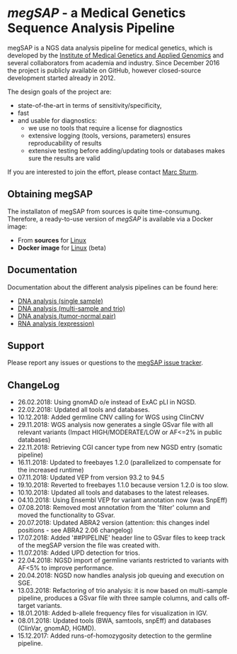 # *megSAP* - a Medical Genetics Sequence Analysis Pipeline

megSAP is a NGS data analysis pipeline for medical genetics, which is developed by the [Institute of Medical Genetics and Applied Genomics](http://www.uni-tuebingen.de/Klinische_Genetik/start.html) and several collaborators from academia and industry. Since December 2016 the project is publicly available on GitHub, however closed-source development started already in 2012.  

The design goals of the project are:

 * state-of-the-art in terms of sensitivity/specificity,
 * fast
 * and usable for diagnostics:
 	* we use no tools that require a license for diagnostics
    * extensive logging (tools, versions, parameters) ensures reproducability of results
	* extensive testing before adding/updating tools or databases makes sure the results are valid

If you are interested to join the effort, please contact [Marc Sturm](https://github.com/marc-sturm).

## Obtaining megSAP
The installaton of megSAP from sources is quite time-consumung.  
Therefore, a ready-to-use version of _megSAP_ is available via a Docker image:

- From **sources** for [Linux](doc/install_unix.md)
- **Docker image** for [Linux](doc/install_docker.md) (beta)


## Documentation

Documentation about the different analysis pipelines can be found here:

* [DNA analysis (single sample)](doc/dna_single_sample.md)
* [DNA analysis (multi-sample and trio)](doc/dna_multi_sample.md)
* [DNA analysis (tumor-normal pair)](doc/dna_tumor-normal_pair.md)
* [RNA analysis (expression)](doc/rna_expression.md)


## Support

Please report any issues or questions to the [megSAP issue 
tracker](https://github.com/imgag/megSAP/issues).


## ChangeLog

* 26.02.2018: Using gnomAD o/e instead of ExAC pLI in NGSD.
* 22.02.2018: Updated all tools and databases.
* 10.12.2018: Added germline CNV calling for WGS using ClinCNV
* 29.11.2018: WGS analysis now generates a single GSvar file with all relevant variants (Impact HIGH/MODERATE/LOW or AF<=2% in public databases)
* 22.11.2018: Retrieving CGI cancer type from new NGSD entry (somatic pipeline)
* 16.11.2018: Updated to freebayes 1.2.0 (parallelized to compensate for the increased runtime)
* 07.11.2018: Updated VEP from version 93.2 to 94.5
* 19.10.2018: Reverted to freebayes 1.1.0 because version 1.2.0 is too slow.
* 10.10.2018: Updated all tools and databases to the latest releases.
* 04.10.2018: Using Ensembl VEP for variant annotation now (was SnpEff)
* 07.08.2018: Removed most annotation from the 'filter' column and moved the functionality to GSvar.
* 20.07.2018: Updated ABRA2 version (attention: this changes indel positions - see ABRA2 2.06 changelog) 
* 17.07.2018: Added '##PIPELINE' header line to GSvar files to keep track of the megSAP version the file was created with.
* 11.07.2018: Added UPD detection for trios.
* 22.04.2018: NGSD import of germline variants restricted to variants with AF<5% to improve performance.
* 20.04.2018: NGSD now handles analysis job queuing and execution on SGE.
* 13.03.2018: Refactoring of trio analysis: it is now based on multi-sample pipeline, produces a GSvar file with three sample columns, and calls off-target variants.
* 18.01.2018: Added b-allele frequency files for visualization in IGV. 
* 08.01.2018: Updated tools (BWA, samtools, snpEff) and databases (ClinVar, gnomAD, HGMD).
* 15.12.2017: Added runs-of-homozygosity detection to the germline pipeline.





